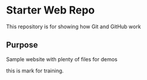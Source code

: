 # Starter Web Repo

This repository is for showing how Git and GitHub work

## Purpose

Sample website with plenty of files for demos

this is mark for training.
